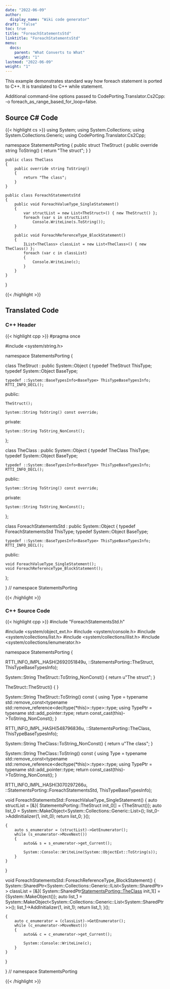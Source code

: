 ```yaml
---
date: "2022-06-09"
author:
  display_name: "Wiki code generator"
draft: "false"
toc: true
title: "ForeachStatementsStd"
linktitle: "ForeachStatementsStd"
menu:
  docs:
    parent: "What Converts to What"
    weight: "1"
lastmod: "2022-06-09"
weight: "1"
---
```


This example demonstrates standard way how foreach statement is ported to C++. It is translated to C++ while statement.

Additional command-line options passed to CodePorting.Translator.Cs2Cpp: -o foreach_as_range_based_for_loop=false.

## Source C# Code ##

{{< highlight cs >}}
using System;
using System.Collections;
using System.Collections.Generic;
using CodePorting.Translator.Cs2Cpp;

namespace StatementsPorting
{
    public struct TheStruct
    {
        public override string ToString()
        {
            return "The struct";
        }
    }

    public class TheClass
    {
        public override string ToString()
        {
            return "The class";
        }
    }

    public class ForeachStatementsStd
    {
        public void ForeachValueType_SingleStatement()
        {
            var structList = new List<TheStruct>() { new TheStruct() };
            foreach (var s in structList)
                Console.WriteLine(s.ToString());
        }

        public void ForeachReferenceType_BlockStatement()
        {
            IList<TheClass> classList = new List<TheClass>() { new TheClass() };
            foreach (var c in classList)
            {
                Console.WriteLine(c);
            }
        }
    }
}

{{< /highlight >}}

## Translated Code ##

### C++ Header ###

{{< highlight cpp >}}
#pragma once

#include <system/string.h>

namespace StatementsPorting {

class TheStruct : public System::Object
{
    typedef TheStruct ThisType;
    typedef System::Object BaseType;
    
    typedef ::System::BaseTypesInfo<BaseType> ThisTypeBaseTypesInfo;
    RTTI_INFO_DECL();
    
public:

    TheStruct();
    
    System::String ToString() const override;
    
private:

    System::String ToString_NonConst();
    
};

class TheClass : public System::Object
{
    typedef TheClass ThisType;
    typedef System::Object BaseType;
    
    typedef ::System::BaseTypesInfo<BaseType> ThisTypeBaseTypesInfo;
    RTTI_INFO_DECL();
    
public:

    System::String ToString() const override;
    
private:

    System::String ToString_NonConst();
    
};

class ForeachStatementsStd : public System::Object
{
    typedef ForeachStatementsStd ThisType;
    typedef System::Object BaseType;
    
    typedef ::System::BaseTypesInfo<BaseType> ThisTypeBaseTypesInfo;
    RTTI_INFO_DECL();
    
public:

    void ForeachValueType_SingleStatement();
    void ForeachReferenceType_BlockStatement();
    
};

} // namespace StatementsPorting



{{< /highlight >}}

### C++ Source Code ###

{{< highlight cpp >}}
#include "ForeachStatementsStd.h"

#include <system/object_ext.h>
#include <system/console.h>
#include <system/collections/list.h>
#include <system/collections/ilist.h>
#include <system/collections/ienumerator.h>

namespace StatementsPorting {

RTTI_INFO_IMPL_HASH(2692051849u, ::StatementsPorting::TheStruct, ThisTypeBaseTypesInfo);

System::String TheStruct::ToString_NonConst()
{
    return u"The struct";
}

TheStruct::TheStruct()
{
}

System::String TheStruct::ToString() const
{
    using Type = typename std::remove_const<typename std::remove_reference<decltype(*this)>::type>::type;
    using TypePtr = typename std::add_pointer<Type>::type;
    return const_cast<TypePtr>(this)->ToString_NonConst();
}

RTTI_INFO_IMPL_HASH(548796836u, ::StatementsPorting::TheClass, ThisTypeBaseTypesInfo);

System::String TheClass::ToString_NonConst()
{
    return u"The class";
}

System::String TheClass::ToString() const
{
    using Type = typename std::remove_const<typename std::remove_reference<decltype(*this)>::type>::type;
    using TypePtr = typename std::add_pointer<Type>::type;
    return const_cast<TypePtr>(this)->ToString_NonConst();
}

RTTI_INFO_IMPL_HASH(3070297266u, ::StatementsPorting::ForeachStatementsStd, ThisTypeBaseTypesInfo);

void ForeachStatementsStd::ForeachValueType_SingleStatement()
{
    auto structList = [&]{ StatementsPorting::TheStruct init_0[] = {TheStruct()}; auto list_0 = System::MakeObject<System::Collections::Generic::List<TheStruct>>(); list_0->AddInitializer(1, init_0); return list_0; }();
    
    {
        auto s_enumerator = (structList)->GetEnumerator();
        while (s_enumerator->MoveNext())
        {
            auto&& s = s_enumerator->get_Current();
            
            System::Console::WriteLine(System::ObjectExt::ToString(s));
        }
    }
}

void ForeachStatementsStd::ForeachReferenceType_BlockStatement()
{
    System::SharedPtr<System::Collections::Generic::IList<System::SharedPtr<TheClass>>> classList = [&]{ System::SharedPtr<StatementsPorting::TheClass> init_1[] = {System::MakeObject<TheClass>()}; auto list_1 = System::MakeObject<System::Collections::Generic::List<System::SharedPtr<TheClass>>>(); list_1->AddInitializer(1, init_1); return list_1; }();
    
    {
        auto c_enumerator = (classList)->GetEnumerator();
        while (c_enumerator->MoveNext())
        {
            auto&& c = c_enumerator->get_Current();
            
            System::Console::WriteLine(c);
        }
    }
}

} // namespace StatementsPorting

{{< /highlight >}}

